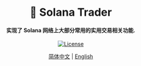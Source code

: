 <h1 align="center">
    🤵 Solana Trader
</h1>
<h4 align="center">
实现了 Solana 网络上大部分常用的实用交易相关功能.
</h4>
<p align="center">
  <a href="https://github.com/0xhappyboy/solana-trader/LICENSE"><img src="https://img.shields.io/badge/License-GPL3.0-d1d1f6.svg?style=flat&labelColor=1C2C2E&color=BEC5C9&logo=googledocs&label=license&logoColor=BEC5C9" alt="License"></a>
</p>
<p align="center">
<a href="./README_zh-CN.md">简体中文</a> | <a href="./README.md">English</a>
</p>
